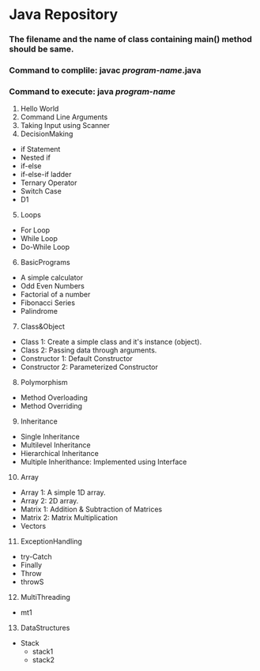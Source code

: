 # Java Repository

### The filename and the name of class containing main() method should be same.
### Command to complile: javac _program-name_.java
### Command to execute: java _program-name_

01. Hello World
02. Command Line Arguments
03. Taking Input using Scanner
04. DecisionMaking
   - if Statement
   - Nested if
   - if-else
   - if-else-if ladder
   - Ternary Operator
   - Switch Case
   - D1

05. Loops
   - For Loop
   - While Loop
   - Do-While Loop

06. BasicPrograms
   - A simple calculator
   - Odd Even Numbers
   - Factorial of a number
   - Fibonacci Series
   - Palindrome

07. Class&Object
   - Class 1: Create a simple class and it's instance (object).
   - Class 2: Passing data through arguments.
   - Constructor 1: Default Constructor
   - Constructor 2: Parameterized Constructor

08. Polymorphism
   - Method Overloading        
   - Method Overriding

09. Inheritance
   - Single Inheritance
   - Multilevel Inheritance
   - Hierarchical Inheritance
   - Multiple Inherithance: Implemented using Interface

10. Array
   - Array 1: A simple 1D array.
   - Array 2: 2D array.
   - Matrix 1: Addition & Subtraction of Matrices
   - Matrix 2: Matrix Multiplication
   - Vectors

11. ExceptionHandling
   - try-Catch
   - Finally
   - Throw
   - throwS

12. MultiThreading
   - mt1

13. DataStructures
   * Stack
      - stack1
      - stack2